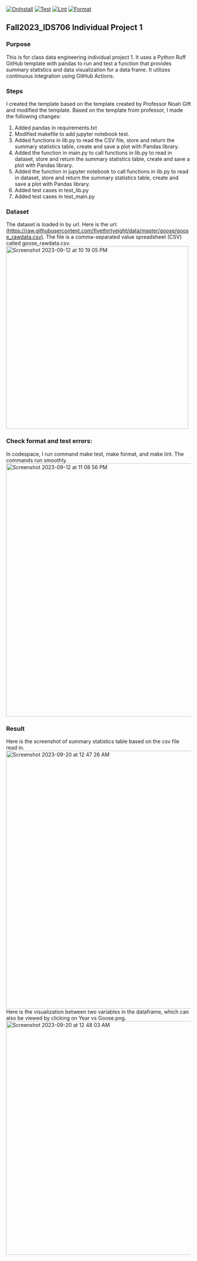 [![OnInstall](https://github.com/nogibjj/Fall2023_IDS706_IndividualProject1_JiayiZhou/actions/workflows/install.yml/badge.svg)](https://github.com/nogibjj/Fall2023_IDS706_IndividualProject1_JiayiZhou/actions/workflows/install.yml)
[![Test](https://github.com/nogibjj/Fall2023_IDS706_IndividualProject1_JiayiZhou/actions/workflows/test.yml/badge.svg)](https://github.com/nogibjj/Fall2023_IDS706_IndividualProject1_JiayiZhou/actions/workflows/test.yml)
[![Lint](https://github.com/nogibjj/Fall2023_IDS706_IndividualProject1_JiayiZhou/actions/workflows/lint.yml/badge.svg)](https://github.com/nogibjj/Fall2023_IDS706_IndividualProject1_JiayiZhou/actions/workflows/lint.yml)
[![Format](https://github.com/nogibjj/Fall2023_IDS706_IndividualProject1_JiayiZhou/actions/workflows/format.yml/badge.svg)](https://github.com/nogibjj/Fall2023_IDS706_IndividualProject1_JiayiZhou/actions/workflows/format.yml)
## Fall2023_IDS706 Individual Project 1

### Purpose
This is for class data engineering individual project 1. It uses a Python Ruff GitHub template with pandas to run and test a function that provides summary statistics and data visualization for a data frame. It utilizes continuous integration using GitHub Actions.

### Steps
I created the template based on the template created by Professor Noah Gift and modified the template. Based on the template from professor, I made the following changes:
1. Added pandas in requirements.txt
2. Modified makefile to add jupyter notebook test.
3. Added functions in lib.py to read the CSV file, store and return the summary statistics table, create and save a plot with Pandas library.
4. Added the function in main.py to call functions in lib.py to read in dataset, store and return the summary statistics table, create and save a plot with Pandas library.
5. Added the function in jupyter notebook to call functions in lib.py to read in dataset, store and return the summary statistics table, create and save a plot with Pandas library.
6. Added test cases in test_lib.py
7. Added test cases in test_main.py

### Dataset
The dataset is loaded in by url.  Here is the url: [(https://raw.githubusercontent.com/fivethirtyeight/data/master/goose/goose_rawdata.csv)](https://raw.githubusercontent.com/fivethirtyeight/data/master/goose/goose_rawdata.csv). The file is a comma-separated value spreadsheet (CSV) called goose_rawdata.csv.  
<img width="497" alt="Screenshot 2023-09-12 at 10 19 05 PM" src="https://github.com/nogibjj/Fall2023_IDS706_MiniProject3_JiayiZhou/assets/143651921/ca45cc76-2d2e-4d26-a2b5-6bff9dcaf0ee">

### Check format and test errors:
In codespace, I run command make test, make format, and make lint. The commands run smoothly.  
<img width="689" alt="Screenshot 2023-09-12 at 11 08 56 PM" src="https://github.com/nogibjj/Fall2023_IDS706_MiniProject3_JiayiZhou/assets/143651921/1ab0c925-9635-41e2-82de-8b7019f97d7e">


### Result
Here is the screenshot of summary statistics table based on the csv file read in.  
<img width="702" alt="Screenshot 2023-09-20 at 12 47 26 AM" src="https://github.com/nogibjj/Fall2023_IDS706_IndividualProject1_JiayiZhou/assets/143651921/f5cf338a-61f1-42a9-893a-1f404b54e8d6">  
Here is the visualization between two variables in the dataframe, which can also be viewed by clicking on Year vs Goose.png.  
<img width="636" alt="Screenshot 2023-09-20 at 12 48 03 AM" src="https://github.com/nogibjj/Fall2023_IDS706_IndividualProject1_JiayiZhou/assets/143651921/5163f95d-bb74-4583-a961-2896959fdfab">





